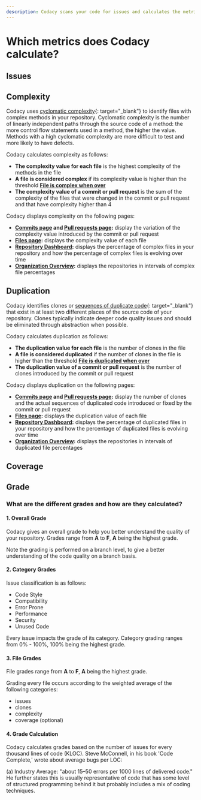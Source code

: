 ```yaml
---
description: Codacy scans your code for issues and calculates the metrics code complexity, duplication, and coverage. Besides this, Codacy also calculates a grade for your repository and files based on all calculated code quality metrics.
---
```


# Which metrics does Codacy calculate?

<!--TODO
    Include link to https://docs.codacy.com/getting-started/supported-languages-and-tools/ since Codacy doesn't calculate all metrics for all languages-->

## Issues

<!--NOTE https://codacy.atlassian.net/browse/CY-2086?focusedCommentId=42198

We compare the number of issues with the industry average. File size and severity of the issues are two relevant concepts here

-   Issue cost - depends on the severity of issue: Error = 10, Warning = 5, Info = 1
    -   Per tool we attribute a severity per issue category - when we don’t have any attribution defined we attribute “Info” level.
-   Per 1000 lines of code, we expect 100 errors, with an cost of 10.
-->

## Complexity

Codacy uses [cyclomatic complexity](https://en.wikipedia.org/wiki/Cyclomatic_complexity){: target="_blank"} to identify files with complex methods in your repository. Cyclomatic complexity is the number of linearly independent paths through the source code of a method: the more control flow statements used in a method, the higher the value. Methods with a high cyclomatic complexity are more difficult to test and more likely to have defects.

Codacy calculates complexity as follows:

-   **The complexity value for each file** is the highest complexity of the methods in the file
-   **A file is considered complex** if its complexity value is higher than the threshold [**File is complex when over**](../../repositories-configure/adjusting-quality-settings.md#goals)
-   **The complexity value of a commit or pull request** is the sum of the complexity of the files that were changed in the commit or pull request and that have complexity higher than 4

Codacy displays complexity on the following pages:

-   **[Commits page](../../repositories/commits.md) and [Pull requests page](../../repositories/pull-requests.md):** display the variation of the complexity value introduced by the commit or pull request
-   **[Files page](../../repositories/files.md):** displays the complexity value of each file
-   **[Repository Dashboard](../../repositories/repository-dashboard.md):** displays the percentage of complex files in your repository and how the percentage of complex files is evolving over time
-   **[Organization Overview](../../organizations/organization-overview.md):** displays the repositories in intervals of complex file percentages

## Duplication

Codacy identifies clones or [sequences of duplicate code](https://en.wikipedia.org/wiki/Duplicate_code){: target="_blank"} that exist in at least two different places of the source code of your repository. Clones typically indicate deeper code quality issues and should be eliminated through abstraction when possible.

Codacy calculates duplication as follows:

-   **The duplication value for each file** is the number of clones in the file
-   **A file is considered duplicated** if the number of clones in the file is higher than the threshold [**File is duplicated when over**](../../repositories-configure/adjusting-quality-settings.md#goals)
-   **The duplication value of a commit or pull request** is the number of clones introduced by the commit or pull request

<!--TODO
    How to tweak how Codacy identifies clones when using PMD CPD
    https://docs.codacy.com/repositories-configure/codacy-configuration-file/#pmd-cpd-duplication-->

Codacy displays duplication on the following pages:

-   **[Commits page](../../repositories/commits.md) and [Pull requests page](../../repositories/pull-requests.md):** display the number of clones and the actual sequences of duplicated code introduced or fixed by the commit or pull request
-   **[Files page](../../repositories/files.md):** displays the duplication value of each file
-   **[Repository Dashboard](../../repositories/repository-dashboard.md):** displays the percentage of duplicated files in your repository and how the percentage of duplicated files is evolving over time
-   **[Organization Overview](../../organizations/organization-overview.md):** displays the repositories in intervals of duplicated file percentages

## Coverage

<!--NOTE https://codacy.atlassian.net/browse/CY-2086?focusedCommentId=42198

We display the % of lines of code covered, out of those that can be covered.

-   On the quality settings the user can define what is the coverage threshold acceptable for that repository.
-   At commit level we display he % of lines of code that are indeed covered, and the delta of that percentage.
-   At repository level we display the % of lines of code that are indeed covered.
-   At organization level we display the repositories organized per intervals of coverage.
-->

## Grade

### What are the different grades and how are they calculated?

<!-- TODO
     Improve this information to make it more useful and compact, and move it to a single section at the end of the page "Repository Dashboard". -->

#### 1. Overall Grade

Codacy gives an overall grade to help you better understand the quality of your repository.
Grades range from **A** to **F**, **A** being the highest grade.

Note the grading is performed on a branch level, to give a better understanding of the code quality on a branch basis.

#### 2. Category Grades

Issue classification is as follows:

-   Code Style
-   Compatibility
-   Error Prone
-   Performance
-   Security
-   Unused Code

Every issue impacts the grade of its category. Category grading ranges from 0% - 100%, 100% being the highest grade.

#### 3. File Grades

File grades range from **A** to **F**, **A** being the highest grade.

Grading every file occurs according to the weighted average of the following categories:

-   issues
-   clones
-   complexity
-   coverage (optional)

#### 4. Grade Calculation

Codacy calculates grades based on the number of issues for every thousand lines of code (KLOC). Steve McConnell, in his book 'Code Complete,' wrote about average bugs per LOC:

(a) Industry Average: "about 15–50 errors per 1000 lines of delivered code." He further states this is usually representative of code that has some level of structured programming behind it but probably includes a mix of coding techniques.
